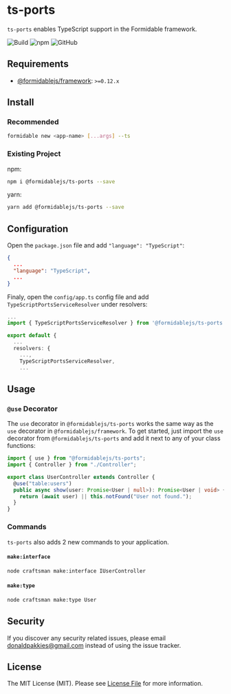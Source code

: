 # ts-ports

`ts-ports` enables TypeScript support in the Formidable framework.

![Build](https://github.com/formidablejs/ts-ports/actions/workflows/build.yml/badge.svg)
![npm](https://img.shields.io/npm/v/@formidablejs/ts-ports)
![GitHub](https://img.shields.io/github/license/formidablejs/ts-ports)

## Requirements

- [@formidablejs/framework](https://www.npmjs.com/package/@formidablejs/framework): `>=0.12.x`

## Install

### Recommended

```bash
formidable new <app-name> [...args] --ts
```

### Existing Project

npm:

```bash
npm i @formidablejs/ts-ports --save
```

yarn:

```bash
yarn add @formidablejs/ts-ports --save
```

## Configuration

Open the `package.json` file and add `"language": "TypeScript"`:

```json
{
  ...
  "language": "TypeScript",
  ...
}
```

Finaly, open the `config/app.ts` config file and add `TypeScriptPortsServiceResolver` under resolvers:

```ts
...
import { TypeScriptPortsServiceResolver } from '@formidablejs/ts-ports';

export default {
  ...
  resolvers: {
    ...,
    TypeScriptPortsServiceResolver,
    ...

```

## Usage

### `@use` Decorator

The `use` decorator in `@formidablejs/ts-ports` works the same way as the `use` decorator in `@formidablejs/framework`. To get started, just import the `use` decorator from `@formidablejs/ts-ports` and add it next to any of your class functions:

```ts
import { use } from "@formidablejs/ts-ports";
import { Controller } from "./Controller";

export class UserController extends Controller {
  @use("table:users")
  public async show(user: Promise<User | null>): Promise<User | void> {
    return (await user) || this.notFound("User not found.");
  }
}
```

### Commands

`ts-ports` also adds 2 new commands to your application.

#### `make:interface`

```bash
node craftsman make:interface IUserController
```

#### `make:type`

```bash
node craftsman make:type User
```

## Security

If you discover any security related issues, please email donaldpakkies@gmail.com instead of using the issue tracker.

## License

The MIT License (MIT). Please see [License File](LICENSE) for more information.
